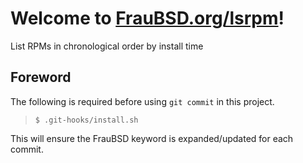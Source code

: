 [//]: # ($FrauBSD: lsrpm/README.md 2020-05-31 20:56:36 -0700 freebsdfrau $)

# Welcome to [FrauBSD.org/lsrpm](https://fraubsd.org/lsrpm)!

List RPMs in chronological order by install time

## Foreword

The following is required before using `git commit` in this project.

> `$ .git-hooks/install.sh`

This will ensure the FrauBSD keyword is expanded/updated for each commit.
